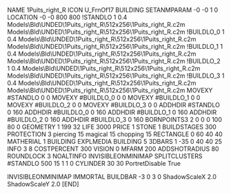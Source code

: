 NAME 1Puits_right_R
ICON U_FrnOf17
BUILDING
SETANMPARAM -0 -0 1 0
LOCATION -0 -0 800 800
!STANDLO      1 0.4 Models\Bld\UNDED\1Puits_right_R\512x256\1Puits_right_R.c2m Models\Bld\UNDED\1Puits_right_R\512x256\1Puits_right_R.c2m 
!BUILDLO_0    1 0.4 Models\Bld\UNDED\1Puits_right_R\512x256\1Puits_right_R.c2m Models\Bld\UNDED\1Puits_right_R\512x256\1Puits_right_R.c2m 
!BUILDLO_1    1 0.4 Models\Bld\UNDED\1Puits_right_R\512x256\1Puits_right_R.c2m Models\Bld\UNDED\1Puits_right_R\512x256\1Puits_right_R.c2m 
!BUILDLO_2    1 0.4 Models\Bld\UNDED\1Puits_right_R\512x256\1Puits_right_R.c2m Models\Bld\UNDED\1Puits_right_R\512x256\1Puits_right_R.c2m 
!BUILDLO_3    1 0.4 Models\Bld\UNDED\1Puits_right_R\512x256\1Puits_right_R.c2m Models\Bld\UNDED\1Puits_right_R\512x256\1Puits_right_R.c2m 
MOVEXY #STANDLO   0 0
MOVEXY #BUILDLO_0 0 0
MOVEXY #BUILDLO_1 0 0
MOVEXY #BUILDLO_2 0 0
MOVEXY #BUILDLO_3 0 0
ADDHDIR #STANDLO 0 160
ADDHDIR #BUILDLO_0 0 160
ADDHDIR #BUILDLO_1 0 160
ADDHDIR #BUILDLO_2 0 160
ADDHDIR #BUILDLO_3 0 160
BORNPOINTS3 2 0 0 0 100 80 0
GEOMETRY 1 199 32
LIFE     3000
PRICE 1 STONE 1
BUILDSTAGES 300
PROTECTION 3 piercing 15 magical 15 chopping 15
RECTANGLE    0 60 40 40
MATHERIAL 1 BUILDING
EXPLMEDIA BUILDING 5
3DBARS 1 -35 0 40 40 25
INFO 3 8
COSTPERCENT 300
VISION 0
MFARM 200
ADDSHOTRADIUS 80
ROUNDLOCK 3
NOALTINFO
INVISIBLEONMINIMAP
SPLITCLUSTERS #STANDLO 500 15 1 1 0
CYLINDER 30 30
PortretDisable True

INVISIBLEONMINIMAP
IMMORTAL
BUILDBAR -3 0 3 0
ShadowScaleX 2.0
ShadowScaleY 2.0
[END]
